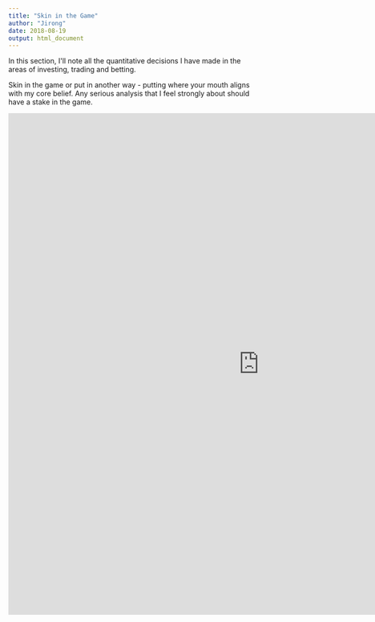 ```yaml
---
title: "Skin in the Game"
author: "Jirong"
date: 2018-08-19
output: html_document
---
```


In this section, I'll note all the quantitative decisions I have made in the areas of investing, trading and betting.

Skin in the game or put in another way - putting where your mouth aligns with my core belief. Any serious analysis that I feel strongly about should have a stake in the game.

<iframe src="https://docs.google.com/spreadsheets/d/e/2PACX-1vQtSJfzakpUWRkryIoXaqJm7szd-g6R1SHr-aAXAlHNOFEDXYGhCBNC9UeYEYv8cYf8krgsS6LPpED9/pubhtml?gid=606546538&amp;single=true&amp;widget=true&amp;headers=false" width="1000" height="1000" frameborder="0" marginheight="0" marginwidth="0">Loading...</iframe>